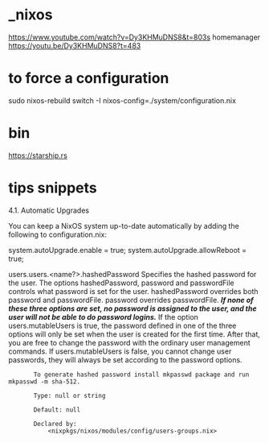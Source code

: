# _nixos

https://www.youtube.com/watch?v=Dy3KHMuDNS8&t=803s
homemanager 
https://youtu.be/Dy3KHMuDNS8?t=483




# to force a configuration
sudo nixos-rebuild switch -I nixos-config=./system/configuration.nix






# bin
https://starship.rs




# tips snippets


4.1. Automatic Upgrades

You can keep a NixOS system up-to-date automatically by adding the following to configuration.nix:

system.autoUpgrade.enable = true;
system.autoUpgrade.allowReboot = true;




users.users.<name?>.hashedPassword
           Specifies the hashed password for the user. The options hashedPassword, password and passwordFile controls what password is set for the
           user.  hashedPassword overrides both password and passwordFile.  password overrides passwordFile. ***If none of these three options are
           set, no password is assigned to the user, and the user will not be able to do password logins.*** If the option users.mutableUsers is
           true, the password defined in one of the three options will only be set when the user is created for the first time. After that, you
           are free to change the password with the ordinary user management commands. If users.mutableUsers is false, you cannot change user
           passwords, they will always be set according to the password options.

           To generate hashed password install mkpasswd package and run mkpasswd -m sha-512.

           Type: null or string

           Default: null

           Declared by:
               <nixpkgs/nixos/modules/config/users-groups.nix>